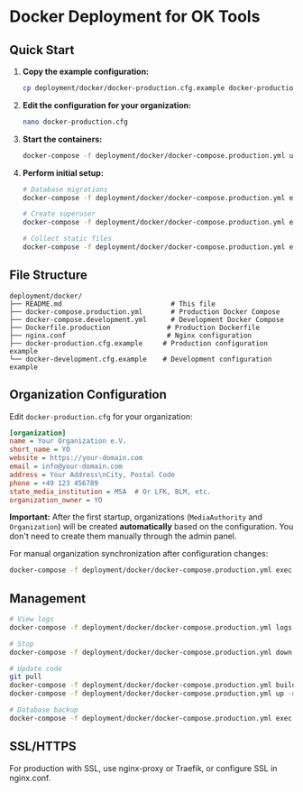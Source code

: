 # Docker Deployment for OK Tools

## Quick Start

1. **Copy the example configuration:**
   ```bash
   cp deployment/docker/docker-production.cfg.example docker-production.cfg
   ```

2. **Edit the configuration for your organization:**
   ```bash
   nano docker-production.cfg
   ```

3. **Start the containers:**
   ```bash
   docker-compose -f deployment/docker/docker-compose.production.yml up -d
   ```

4. **Perform initial setup:**
   ```bash
   # Database migrations
   docker-compose -f deployment/docker/docker-compose.production.yml exec web python manage.py migrate
   
   # Create superuser
   docker-compose -f deployment/docker/docker-compose.production.yml exec web python manage.py createsuperuser
   
   # Collect static files
   docker-compose -f deployment/docker/docker-compose.production.yml exec web python manage.py collectstatic --noinput
   ```

## File Structure

```
deployment/docker/
├── README.md                           # This file
├── docker-compose.production.yml       # Production Docker Compose
├── docker-compose.development.yml      # Development Docker Compose  
├── Dockerfile.production              # Production Dockerfile
├── nginx.conf                         # Nginx configuration
├── docker-production.cfg.example     # Production configuration example
└── docker-development.cfg.example    # Development configuration example
```

## Organization Configuration

Edit `docker-production.cfg` for your organization:

```ini
[organization]
name = Your Organization e.V.
short_name = YO
website = https://your-domain.com
email = info@your-domain.com
address = Your Address\nCity, Postal Code
phone = +49 123 456789
state_media_institution = MSA  # Or LFK, BLM, etc.
organization_owner = YO
```

**Important:** After the first startup, organizations (`MediaAuthority` and `Organization`) will be created **automatically** based on the configuration. You don't need to create them manually through the admin panel.

For manual organization synchronization after configuration changes:
```bash
docker-compose -f deployment/docker/docker-compose.production.yml exec web python manage.py setup_organizations
```

## Management

```bash
# View logs
docker-compose -f deployment/docker/docker-compose.production.yml logs -f web

# Stop
docker-compose -f deployment/docker/docker-compose.production.yml down

# Update code
git pull
docker-compose -f deployment/docker/docker-compose.production.yml build web
docker-compose -f deployment/docker/docker-compose.production.yml up -d

# Database backup
docker-compose -f deployment/docker/docker-compose.production.yml exec db pg_dump -U oktools oktools > backup.sql
```

## SSL/HTTPS

For production with SSL, use nginx-proxy or Traefik, or configure SSL in nginx.conf.
